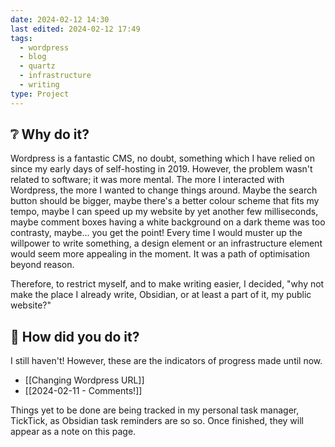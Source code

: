 ```yaml
---
date: 2024-02-12 14:30
last edited: 2024-02-12 17:49
tags:
  - wordpress
  - blog
  - quartz
  - infrastructure
  - writing
type: Project
---
```

## ❔ Why do it?

Wordpress is a fantastic CMS, no doubt, something which I have relied on since my early days of self-hosting in 2019. However, the problem wasn't related to software; it was more mental. The more I interacted with Wordpress, the more I wanted to change things around. Maybe the search button should be bigger, maybe there's a better colour scheme that fits my tempo, maybe I can speed up my website by yet another few milliseconds, maybe comment boxes having a white background on a dark theme was too contrasty, maybe... you get the point! Every time I would muster up the willpower to write something, a design element or an infrastructure element would seem more appealing in the moment. It was a path of optimisation beyond reason. 

Therefore, to restrict myself, and to make writing easier, I decided, "why not make the place I already write, Obsidian, or at least a part of it, my public website?"

## 🎤 How did you do it?

I still haven't! However, these are the indicators of progress made until now.

- [[Changing Wordpress URL]]
- [[2024-02-11 - Comments!]]

Things yet to be done are being tracked in my personal task manager, TickTick, as Obsidian task reminders are so so. Once finished, they will appear as a note on this page. 